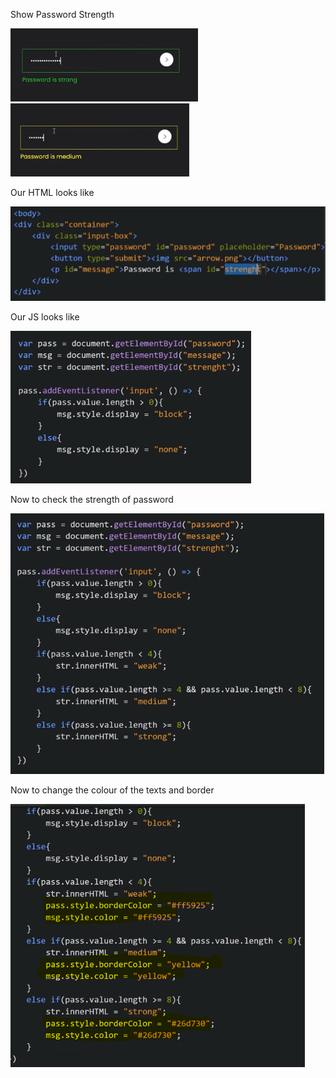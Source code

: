 Show Password Strength

![alt text](image.png)
![alt text](image-1.png)

Our HTML looks like

![alt text](image-3.png)

Our JS looks like

![alt text](image-4.png)

Now to check the strength of password

![alt text](image-5.png)

Now to change the colour of the texts and border

![alt text](image-6.png)
